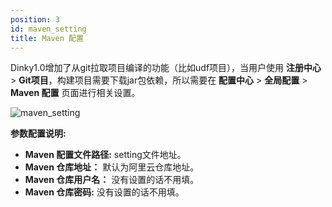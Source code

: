 ```yaml
---
position: 3
id: maven_setting
title: Maven 配置
---
```





Dinky1.0增加了从git拉取项目编译的功能（比如udf项目），当用户使用 **注册中心** > **Git项目**，构建项目需要下载jar包依赖，所以需要在 **配置中心** > **全局配置** > **Maven 配置** 页面进行相关设置。


![maven_setting](http://www.aiwenmo.com/dinky/docs/test/maven_setting.png)

**参数配置说明:**

- **Maven 配置文件路径:** setting文件地址。
- **Maven 仓库地址：** 默认为阿里云仓库地址。
- **Maven 仓库用户名：** 没有设置的话不用填。
- **Maven 仓库密码:** 没有设置的话不用填。